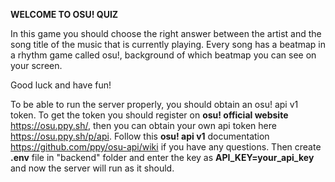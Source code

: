 <b>WELCOME TO OSU! QUIZ</b>

In this game you should choose the right answer between the artist and the song title of the music that is currently playing.
Every song has a beatmap in a rhythm game called osu!, background of which beatmap you can see on your screen.

Good luck and have fun!

To be able to run the server properly, you should obtain an osu! api v1 token. To get the token you should register on <b>osu! official website</b> https://osu.ppy.sh/, then you can obtain your own api token here https://osu.ppy.sh/p/api.
Follow this <b>osu! api v1</b> documentation https://github.com/ppy/osu-api/wiki if you have any questions. Then create <b>.env</b> file in "backend" folder and enter the key as <b>API_KEY=your_api_key</b> and now the server will run as it should.
